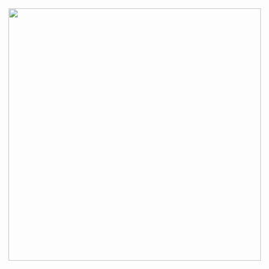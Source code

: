 <img src="https://github.com/user-attachments/assets/14c03b62-66c6-43de-ad04-2921b961c12e" width=500>
